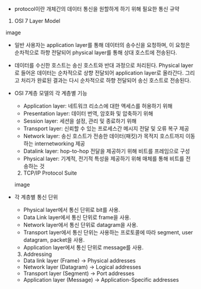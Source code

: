 - protocol이란
  개체간의 데이터 통신을 원할하게 하기 위해 필요한 통신 규약

1. OSI 7 Layer Model

image

- 일반 사용자는 application layer를 통해 데이터의 송수신을 요청하며, 이 요청은 순차적으로 하향 전달되어 physical layer를 통해 상대 호스트에 전송된다.
- 데이터를 수신한 호스트는 송신 호스트와 반대 과정으로 처리된다. Physical layer로 들어온 데이터는 순차적으로 상향 전달되어 application layer로 올라간다. 그리고 처리가 완료된 결과는 다시 순차적으로 하향 전달되어 송신 호스트로 전송된다.

- OSI 7계층 모델의 각 계층별 기능
  - Application layer: 네트워크 리소스에 대한 액세스를 허용하기 위해
  - Presentation layer: 데이터 번역, 암호화 및 압축하기 위해
  - Session layer: 세션을 설정, 관리 및 종료하기 위해
  - Transport layer: 신뢰할 수 있는 프로세스간 메시지 전달 및 오류 복구 제공
  - Network layer: 송신 호스트가 전송한 데이터(패킷)가 목적지 호스트까지 이동하는 internetworking 제공 
  - Datalink layer: hop-to-hop 전달을 제공하기 위해 비트를 프레임으로 구성
  - Physical layer: 기계적, 전기적 특성을 제공하기 위해 매체를 통해 비트를 전송하는 것
  
  2. TCP/IP Protocol Suite
  
  image

- 각 계층별 통신 단위
  - Physical layer에서 통신 단위로 bit를 사용.
  - Data Link layer에서 통신 단위로 frame을 사용.
  - Network layer에서 통신 단위로 datagram을 사용.
  - Transport layer에서 통신 단위는 사용하는 프로토콜에 따라 segment, user datagram, packet을 사용.
  - Application layer에서 통신 단위로 message를 사용.
  
  3. Addressing
  - Data link layer (Frame) -> Physical addresses
  - Network layer (Datagram) -> Logical addresses
  - Transport layer (Segment) -> Port addresses
  - Application layer (Message) -> Application-Specific addresses
